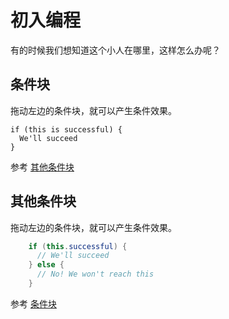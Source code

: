 初入编程
======

有的时候我们想知道这个小人在哪里，这样怎么办呢？

条件块
------
拖动左边的条件块，就可以产生条件效果。

    if (this is successful) {
      We'll succeed
    }

参考 [其他条件块](#section-1)

其他条件块
------
拖动左边的条件块，就可以产生条件效果。
```java
    if (this.successful) {
      // We'll succeed
    } else {
      // No! We won't reach this
    }
```
参考 [条件块](#section)

<code>
</code>
